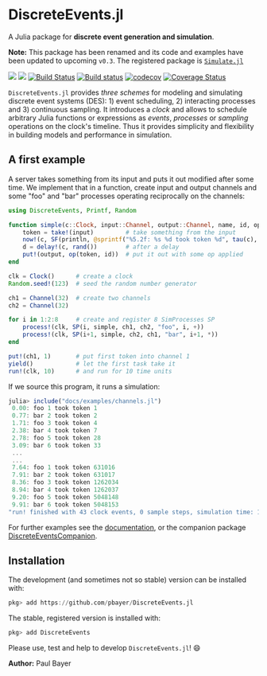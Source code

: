 # DiscreteEvents.jl

A Julia package for **discrete event generation and simulation**.

**Note:** This package has been renamed and its code and examples have been updated to upcoming `v0.3`. The registered package is [`Simulate.jl`](https://github.com/pbayer/DiscreteEvents.jl/tree/v0.2.0)

[![](https://img.shields.io/badge/docs-stable-blue.svg)](https://pbayer.github.io/DiscreteEvents.jl/v0.2.0/)
[![](https://img.shields.io/badge/docs-dev-blue.svg)](https://pbayer.github.io/DiscreteEvents.jl/dev)
[![Build Status](https://travis-ci.com/pbayer/DiscreteEvents.jl.svg?branch=master)](https://travis-ci.com/pbayer/DiscreteEvents.jl)
[![Build status](https://ci.appveyor.com/api/projects/status/2emtqb9auk2y1fsh/branch/master?svg=true)](https://ci.appveyor.com/project/pbayer/discreteevents-jl/branch/master)
[![codecov](https://codecov.io/gh/pbayer/DiscreteEvents.jl/branch/master/graph/badge.svg)](https://codecov.io/gh/pbayer/DiscreteEvents.jl)
[![Coverage Status](https://coveralls.io/repos/github/pbayer/DiscreteEvents.jl/badge.svg?branch=master)](https://coveralls.io/github/pbayer/DiscreteEvents.jl?branch=master)

`DiscreteEvents.jl` provides *three schemes* for modeling and simulating discrete event systems (DES): 1) event scheduling, 2) interacting processes and 3) continuous sampling. It introduces a *clock* and allows to schedule arbitrary Julia functions or expressions as *events*, *processes* or *sampling* operations on the clock's timeline. Thus it provides simplicity and flexibility in building models and performance in simulation.

## A first example

A server takes something from its input and puts it out modified after some time. We implement that in a function, create input and output channels and some "foo" and "bar" processes operating reciprocally on the channels:  

```julia
using DiscreteEvents, Printf, Random

function simple(c::Clock, input::Channel, output::Channel, name, id, op)
    token = take!(input)         # take something from the input
    now!(c, SF(println, @sprintf("%5.2f: %s %d took token %d", tau(c), name, id, token)))
    d = delay!(c, rand())        # after a delay
    put!(output, op(token, id))  # put it out with some op applied
end

clk = Clock()      # create a clock
Random.seed!(123)  # seed the random number generator

ch1 = Channel(32)  # create two channels
ch2 = Channel(32)

for i in 1:2:8     # create and register 8 SimProcesses SP
    process!(clk, SP(i, simple, ch1, ch2, "foo", i, +))
    process!(clk, SP(i+1, simple, ch2, ch1, "bar", i+1, *))
end

put!(ch1, 1)       # put first token into channel 1
yield()            # let the first task take it
run!(clk, 10)      # and run for 10 time units
```

If we source this program, it runs a simulation:

```julia
julia> include("docs/examples/channels.jl")
 0.00: foo 1 took token 1
 0.77: bar 2 took token 2
 1.71: foo 3 took token 4
 2.38: bar 4 took token 7
 2.78: foo 5 took token 28
 3.09: bar 6 took token 33
 ...
 ...
 7.64: foo 1 took token 631016
 7.91: bar 2 took token 631017
 8.36: foo 3 took token 1262034
 8.94: bar 4 took token 1262037
 9.20: foo 5 took token 5048148
 9.91: bar 6 took token 5048153
"run! finished with 43 clock events, 0 sample steps, simulation time: 10.0"
```

For further examples see the [documentation](https://pbayer.github.io/DiscreteEvents.jl/dev),  or the companion package [DiscreteEventsCompanion](https://github.com/pbayer/DiscreteEventsCompanion.jl).

## Installation

The development (and sometimes not so stable) version can be installed with:

```julia
pkg> add https://github.com/pbayer/DiscreteEvents.jl
```

The stable, registered version is installed with:

```julia
pkg> add DiscreteEvents
```

Please use, test and help to develop `DiscreteEvents.jl`! 😄

**Author:** Paul Bayer
